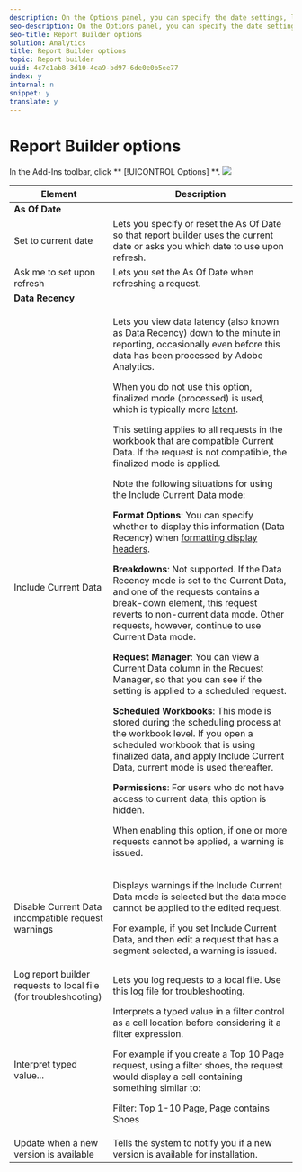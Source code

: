 ```yaml
---
description: On the Options panel, you can specify the date settings, latency settings (Current Data), log information, and configure updates.
seo-description: On the Options panel, you can specify the date settings, latency settings (Current Data), log information, and configure updates.
seo-title: Report Builder options
solution: Analytics
title: Report Builder options
topic: Report builder
uuid: 4c7e1ab8-3d10-4ca9-bd97-6de0e0b5ee77
index: y
internal: n
snippet: y
translate: y
---
```


# Report Builder options

In the Add-Ins toolbar, click ** [!UICONTROL  Options] **.  ![](Graphics/options_icon.png) 

<table id="table_CFBE06044645468F8C883F2370C31F36"> 
 <thead> 
  <tr> 
   <th colname="col1" class="entry"> Element </th> 
   <th colname="col2" class="entry"> Description </th> 
  </tr> 
 </thead>
 <tbody> 
  <tr> 
   <td colspan="2"> <b> <span class="wintitle"> As Of Date</span> </b> </td> 
  </tr> 
  <tr> 
   <td colname="col1"> <span class="wintitle"> Set to current date</span> </td> 
   <td colname="col2">Lets you specify or reset the <span class="wintitle"> As Of Date</span> so that report builder uses the current date or asks you which date to use upon refresh. </td> 
  </tr> 
  <tr> 
   <td colname="col1"> <span class="wintitle"> Ask me to set upon refresh</span> </td> 
   <td colname="col2">Lets you set the <span class="wintitle"> As Of Date</span> when refreshing a request. </td> 
  </tr> 
  <tr> 
   <td colspan="2"> <b> <span class="wintitle"> Data Recency</span> </b> </td> 
  </tr> 
  <tr> 
   <td colname="col1"> <span class="wintitle"> Include Current Data</span> </td> 
   <td colname="col2"> <p>Lets you view data latency (also known as <span class="wintitle"> Data Recency</span>) down to the minute in reporting, occasionally even before this data has been processed by <span class="keyword"> Adobe Analytics</span>. </p> <p>When you do not use this option, <span class="term"> finalized mode</span> (processed) is used, which is typically more <a href="https://marketing.adobe.com/resources/help/en_US/reference/index.html?f=data_latency" format="https" scope="external"> latent</a>. </p> <p>This setting applies to all requests in the workbook that are compatible Current Data. If the request is not compatible, the finalized mode is applied. </p> <p>Note the following situations for using the <span class="wintitle"> Include Current Data</span> mode: </p> <p> <b>Format Options</b>: You can specify whether to display this information (Data Recency) when <a href="t_format_display_headers.xml#task_45C7C4938C2C47FCB02634A1248AA831" format="dita" scope="local"> formatting display headers</a>. </p> <p> <b>Breakdowns</b>: Not supported. If the <span class="wintitle"> Data Recency</span> mode is set to the Current Data, and one of the requests contains a break-down element, this request reverts to non-current data mode. Other requests, however, continue to use Current Data mode. </p> <p> <b>Request Manager</b>: You can view a Current Data column in the Request Manager, so that you can see if the setting is applied to a scheduled request. </p> <p> <b>Scheduled Workbooks</b>: This mode is stored during the scheduling process at the workbook level. If you open a scheduled workbook that is using finalized data, and apply Include Current Data, current mode is used thereafter. </p> <p> <b>Permissions</b>: For users who do not have access to current data, this option is hidden. </p> <p>When enabling this option, if one or more requests cannot be applied, a warning is issued. </p> </td> 
  </tr> 
  <tr> 
   <td colname="col1"> Disable Current Data incompatible request warnings </td> 
   <td colname="col2"> <p>Displays warnings if the <span class="wintitle"> Include Current Data</span> mode is selected but the data mode cannot be applied to the edited request. </p> <p>For example, if you set<span class="wintitle"> Include Current Data</span>, and then edit a request that has a segment selected, a warning is issued. </p> </td> 
  </tr> 
  <tr> 
   <td colname="col1"> Log report builder requests to local file (for troubleshooting) </td> 
   <td colname="col2"> Lets you log requests to a local file. Use this log file for troubleshooting. </td> 
  </tr> 
  <tr> 
   <td colname="col1"> Interpret typed value... </td> 
   <td colname="col2">Interprets a typed value in a filter control as a cell location before considering it a filter expression. <p>For example if you create a Top 10 Page request, using a filter <span class="term"> shoes</span>, the request would display a cell containing something similar to: </p> <p><span class="codeph"> Filter: Top 1-10 Page, Page contains Shoes</span> </p> </td> 
  </tr> 
  <tr> 
   <td colname="col1"> Update when a new version is available </td> 
   <td colname="col2"> Tells the system to notify you if a new version is available for installation. </td> 
  </tr> 
 </tbody> 
</table>

